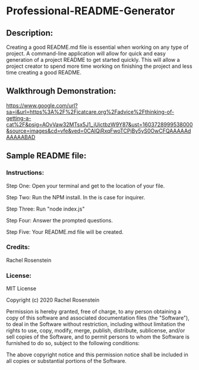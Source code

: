 # Professional-README-Generator

## Description:
Creating a good README.md file is essential when working on any type of project. A command-line application will allow for quick and easy generation of a project README to get started quickly. This will allow a project creator to spend more time working on finishing the project and less time creating a good README.

## Walkthrough Demonstration:
https://www.google.com/url?sa=i&url=https%3A%2F%2Ficatcare.org%2Fadvice%2Fthinking-of-getting-a-cat%2F&psig=AOvVaw32MTsx5J1_jUictbzW9Y87&ust=1603728999538000&source=images&cd=vfe&ved=0CAIQjRxqFwoTCPjBy5yS0OwCFQAAAAAdAAAAABAD

## Sample README file:

### Instructions:
Step One:
Open your terminal and get to the location of your file.

Step Two:
Run the NPM install. In the is case for inquirer.

Step Three:
Run "node index.js"

Step Four:
Answer the prompted questions.

Step Five:
Your README.md file will be created. 

### Credits:
Rachel Rosenstein

### License:
MIT License

Copyright (c) 2020 Rachel Rosenstein

Permission is hereby granted, free of charge, to any person obtaining a copy of this software and associated documentation files (the "Software"), to deal in the Software without restriction, including without limitation the rights to use, copy, modify, merge, publish, distribute, sublicense, and/or sell copies of the Software, and to permit persons to whom the Software is furnished to do so, subject to the following conditions:

The above copyright notice and this permission notice shall be included in all copies or substantial portions of the Software.





